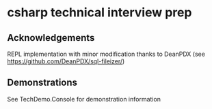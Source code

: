 # csharp technical interview prep


## Acknowledgements

REPL implementation with minor modification thanks to DeanPDX (see https://github.com/DeanPDX/sql-fileizer/)

## Demonstrations

See TechDemo.Console for demonstration information
